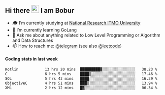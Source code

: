 ## Hi there <img src="https://media.giphy.com/media/hvRJCLFzcasrR4ia7z/giphy.gif" width="25px" height="25px"> I am Bobur

- :mortar_board: I’m currently studying at [National Research ITMO University](https://itmo.ru/)
- :seedling: I’m currently learning GoLang
- :speech_balloon: Ask me about anything related to Low Level Programming or Algorithm and Data Structures
- :mailbox: How to reach me: [@telegram](https://t.me/octoant) (see also [@leetcode](https://leetcode.com/octoant/))    

#### Coding stats in last week

<!--START_SECTION:waka-->

```txt
Kotlin            13 hrs 20 mins  █████████▓░░░░░░░░░░░░░░░   38.23 %
C                 6 hrs 5 mins    ████▒░░░░░░░░░░░░░░░░░░░░   17.46 %
SQL               5 hrs 43 mins   ████░░░░░░░░░░░░░░░░░░░░░   16.39 %
ObjectiveC        4 hrs 51 mins   ███▒░░░░░░░░░░░░░░░░░░░░░   13.94 %
XML               2 hrs 12 mins   █▓░░░░░░░░░░░░░░░░░░░░░░░   06.34 %
```

<!--END_SECTION:waka-->
